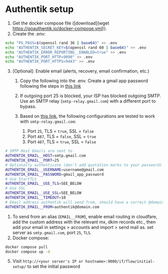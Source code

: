 # Authentik setup

1. Get the docker compose file ([download](wget https://goauthentik.io/docker-compose.yml)).
2. Create the .env:

```sh
echo "PG_PASS=$(openssl rand 36 | base64)" >> .env
echo "AUTHENTIK_SECRET_KEY=$(openssl rand 60 | base64)" >> .env
echo "AUTHENTIK_ERROR_REPORTING__ENABLED=true" >> .env
echo "AUTHENTIK_PORT_HTTP=9090" >> .env
echo "AUTHENTIK_PORT_HTTPS=9443" >> .env
```

3. [Optional]: Enable email (alerts, recovery, email confirmation, etc.)

   1. Copy the following into the .env. Create a gmail app password following the steps in [this link](https://support.google.com/accounts/answer/185833?hl=en)
   2. If outgoing port 25 is blocked, your ISP has blocked outgoing SMTP. Use an SMTP relay (`smtp-relay.gmail.com`) with a different port to bypass.
   3. Based on [this link](https://www.reddit.com/r/selfhosted/comments/10c6w7j/notes_about_email_setup_with_authentik/), the following configurations are tested to work with `smtp-relay.gmail.com`:

      1. Port `25`, TLS = `true`, SSL = `false`
      2. Port `487`, TLS = `false`, SSL = `true`
      3. Port `487`, TLS = `true`, SSL = `false`

```sh
# SMTP Host Emails are sent to
AUTHENTIK_EMAIL__HOST=smtp.gmail.com
AUTHENTIK_EMAIL__PORT=25
# Optionally authenticate (don't add quotation marks to your password)
AUTHENTIK_EMAIL__USERNAME=username@gmail.com
AUTHENTIK_EMAIL__PASSWORD=gmail_app_password
# Use StartTLS
AUTHENTIK_EMAIL__USE_TLS=SEE_BELOW
# Use SSL
AUTHENTIK_EMAIL__USE_SSL=SEE_BELOW
AUTHENTIK_EMAIL__TIMEOUT=10
# Email address authentik will send from, should have a correct @domain
AUTHENTIK_EMAIL__FROM=authentik@domain.com
```

1.  To send from an alias (`EMAIL__FROM`), enable email routing in cloudfare, add the custom address with the relevant mx, dkim records etc., then add your email in settings > accounts and import > send mail as. set server as `smtp.gmail.com`, port `25`, `TLS`.
2.  Docker compose:

```sh
docker compose pull
docker compose up -d
```

5. Visit `http://<your server's IP or hostname>:9000/if/flow/initial-setup/` to set the initial password

